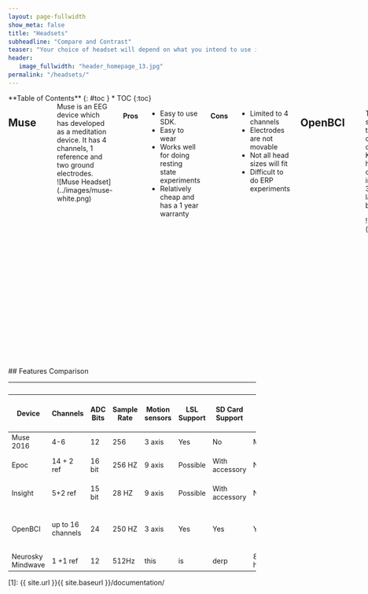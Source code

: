 ```yaml
---
layout: page-fullwidth
show_meta: false
title: "Headsets"
subheadline: "Compare and Contrast"
teaser: "Your choice of headset will depend on what you intend to use it for. The answer will depend on your budget, interest, project idea and the number of electrodes required. Before purchasing a headset, think about your programming experience and Project Idea."
header:
   image_fullwidth: "header_homepage_13.jpg"
permalink: "/headsets/"
---
```

<div class="row">
<div class="medium-4 medium-push-8 columns" markdown="1">
<div class="panel radius" markdown="1">
**Table of Contents**
{: #toc }
*  TOC
{:toc}
</div>
</div><!-- /.medium-4.columns -->


<div class="medium-8 medium-pull-4 columns" markdown="1">

## Muse
<hr>

<div class="row">
<div class="large-6 columns" markdown="1">
Muse is an EEG device which has developed as a meditation device. It has 4 channels, 1 reference and two ground electrodes.
</div>

<div class="large-6 columns" markdown="1">
![Muse Headset](../images/muse-white.png)
</div>
</div> <!-- end of row -->

#### Pros

* Easy to use SDK.
* Easy to wear
* Works well for doing resting state experiments
* Relatively cheap and has a 1 year warranty


#### Cons

* Limited to 4 channels
* Electrodes are not movable
* Not all head sizes will fit
* Difficult to do ERP experiments

## OpenBCI
<hr>

<div class="row">
<div class="large-6 columns" markdown="1">

The OpenBCI is an open source eeg and can go to a maximum of 16 channels. It was originally a 2013 Kickstarter project, but has expanded the original concept to include an opensouce 3D printed cap and will launch a 4 channel board in 2017.

</div>
<div class="large-6 columns" markdown="1">
![OpenBCI headset](../images/openBCI.png)
</div>
</div> <!-- end of row -->

#### Pros

* Can go up to 16 channels
* 256 Hz Sampling Rate
* Modifiable to your own needs
* Can use your own electrodes
* Can add other inputs into the board
* Open Source (Hardware schematics and Software)
* Well Priced

#### Cons
* Higher Learning Curve
* Must print or get your own headset
* Must get your own electrodes


## Emotiv Epoc
<hr>

<div class="row">
<div class="large-6 columns" markdown="1">
T The Emotiv Epoc is one of the first consumeer eeg devices which was released on the market. The popularity of the company surged in 2012 and 2013, which can be reflected by its sales and number of DIY projects.

The Epoc is more stylish and easier to wear. It is also a popular device to use for EEG research as the cost is much better versus other research grade mobile EEG providers. However multiple people have complained that the provided electrodes are not very good.
</div>

<div class="large-6 columns" markdown="1">
![Emotiv headset](../images/emotiv_epoc_600.png)
</div>
</div> <!-- end of row -->

#### Pros

* Easy to put on.
* Good option for mobile eeg research
* Multiple apps to go along with the headset if you are into controlling things with your mind.

#### Cons

* The free SDK does not give you the raw data
* More Pricey
* The SDK is a little bit more clunky versus the alternatives and requires some technical experience
* Some people have complained about the electrodes not being high quality or not getting good contact

## Emotiv Insight
<hr>

<div class="row">
<div class="large-6 columns" markdown="1">
The Emoti Insight was the Section version of product with Emotiv brought the market. They positioned this product to be cheaper and a better option for people who don't want to spend too much money.
</div>

<div class="large-6 columns" markdown="1">
![Emotiv Insight](../images/emotiv-insight.png)
</div>
</div> <!-- end of row -->


#### Pros

* Cost is lower
* Design is sleek
* Easy to wear and use
* Uses Dry Electrodes

#### Cons

* The free SDK does not give you the raw data
* The SDK is a little bit more clunky versus the alternatives and requires some technical experience

## Neurosky Mindwave
<hr>

<div class="row">
<div class="large-6 columns" markdown="1">
The Neurosky is one of the original consumer eeg's to go to the market. It's product is design primarily to be toy like in nature and only has 1 channel.
</div>

<div class="large-6 columns" markdown="1">
![Neurosky Mindwave](../images/NeuroskyMindwave.png)
</div>
</div> <!-- end of row -->


#### Pros

* Low cost
* Easy to wear and use
* Available SDK
* Uses Dry Electrodes

#### Cons

* Only 1 channel
* Can't move the electrode
* The SDK is a little bit more clunky versus the alternatives and requires some technical experience


</div> <!-- end of content column -->
</div> <!-- end of row -->

<div class="row" markdown="1">
## Features Comparison <!-- table has its own row so that it can occupy whole width of page -->
<hr>

<table>
  <caption></caption>
  <colgroup>
  <!-- here you can set column width using       <col span="1" style="width: 10%;">   
      see template typography page for details  https://phlow.github.io/feeling-responsive/design/typography/typography/ -->
  </colgroup>
  <thead>
    <tr>
      <th>Device</th>
      <th>Channels</th>
      <th>ADC Bits</th>
      <th>Sample Rate</th>
      <th>Motion sensors</th>
      <th>LSL Support</th>
      <th>SD Card Support</th>
      <th>TTL</th>
      <th>Battery Length</th>
      <th>Cost (US) as of Jan 2017</th>
    </tr>
  </thead>
  <tbody>
  <tr> <!-- row 2 -->
    <td>Muse 2016</td><!--  Device Name -->
    <td>4-6</td><!--  # of Channels -->
    <td>12</td> <!--  ADC Bits -->
    <td>256</td><!--  Sampling Rate -->
    <td>3 axis</td> <!--  Motion Sensor -->
    <td>Yes</td> <!--  LSL Support -->
    <td>No</td> <!-- SD Card Support -->
    <td>Maybe</td> <!-- TTL -->
    <td>5 hours</td> <!-- Battery Length -->
    <td>200</td><!-- Cost -->
  </tr>
  <tr> <!-- row 3 -->
    <td>Epoc</td><!--  Device Name -->
    <td>14 + 2 ref</td><!--  # of Channels -->
    <td>16 bit</td> <!--  ADC Bits -->
    <td>256 HZ</td> <!--  Sampling Rate -->
    <td>9 axis</td> <!--  Motion Sensor -->
    <td>Possible</td> <!--  LSL Support -->
    <td>With accessory</td> <!-- SD Card Support -->
    <td>N/A</td> <!-- TTL -->
    <td>6 hours using BTLE</td> <!-- Battery Length -->
    <td>799$</td><!-- Cost -->
  </tr>

  <tr> <!-- row 4 -->
  <td>Insight</td> <!-- Device Name -->
  <td>5+2 ref</td> <!-- # of Channels  -->
  <td>15 bit</td> <!--  ADC Bits -->
  <td>28 HZ</td> <!--  Sampling Rate -->
  <td>9 axis</td> <!--  Motion Sensor -->
  <td>Possible</td> <!--  LSL Support -->
  <td>With accessory</td> <!-- SD Card Support -->
  <td>N/A</td> <!-- TTL -->
  <td>4 hours using Blutooth</td> <!-- Battery Length -->
  <td>300</td> <!-- Cost -->
  </tr>

  <tr> <!-- row 5 -->
  <td>OpenBCI</td><!-- Device Name -->
  <td>up to 16 channels</td> <!-- # of Channels  -->
  <td>24</td>  <!--  ADC Bits -->
  <td>250 HZ</td> <!--  Sampling Rate -->
  <td>3 axis</td> <!--  Motion Sensor -->
  <td>Yes</td> <!--  LSL Support -->
  <td>Yes</td> <!-- SD Card Support -->
  <td>Yes</td> <!-- TTL -->
  <td>~26 hours</td> <!-- Battery Length -->
  <td>500 for 8 channels 949 for 16 </td> <!-- Cost -->
  </tr>

  <tr> <!-- row 6 -->
  <td>Neurosky Mindwave</td> <!-- Device Name -->
  <td>1 +1 ref</td> <!-- # of Channels  -->
  <td>12</td> <!-- ADC Bits  -->
  <td>512Hz</td><!-- Sampling Rate -->
  <td>this</td><!-- Motion Sensor -->
  <td>is</td><!-- LSL Support -->
  <td>derp</td> <!-- TTL -->
  <td>8 hours</td><!-- Battery Length -->
  <td>99.99 </td><!-- Cost -->
  </tr>
  </tbody>
</table>
</div> <!-- end of row -->

 [1]: {{ site.url }}{{ site.baseurl }}/documentation/
